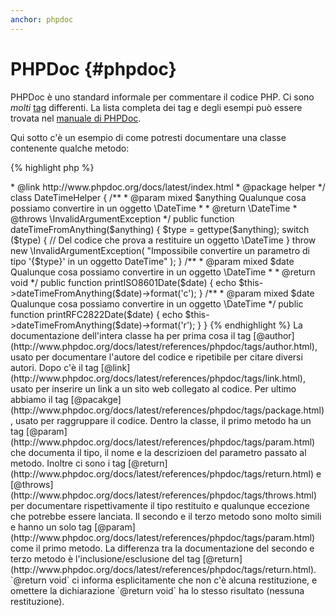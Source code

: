 ```yaml
---
anchor: phpdoc
---
```


# PHPDoc {#phpdoc}

PHPDoc è uno standard informale per commentare il codice PHP. Ci sono *molti* [tag](http://www.phpdoc.org/docs/latest/references/phpdoc/tags/index.html)
differenti. La lista completa dei tag e degli esempi può essere trovata nel [manuale di PHPDoc](http://www.phpdoc.org/docs/latest/index.html).

Qui sotto c'è un esempio di come potresti documentare una classe contenente qualche metodo:

{% highlight php %}
<?php
/**
 * @author Un Nome <un.nome@example.com>
 * @link http://www.phpdoc.org/docs/latest/index.html
 * @package helper
 */
class DateTimeHelper
{
    /**
     * @param mixed $anything Qualunque cosa possiamo convertire in un oggetto \DateTime
     *
     * @return \DateTime
     * @throws \InvalidArgumentException
     */
    public function dateTimeFromAnything($anything)
    {
        $type = gettype($anything);

        switch ($type) {
            // Del codice che prova a restituire un oggetto \DateTime
        }

        throw new \InvalidArgumentException(
            "Impossibile convertire un parametro di tipo '{$type}' in un oggetto DateTime"
        );
    }

    /**
     * @param mixed $date Qualunque cosa possiamo convertire in un oggetto \DateTime
     *
     * @return void
     */
    public function printISO8601Date($date)
    {
        echo $this->dateTimeFromAnything($date)->format('c');
    }

    /**
     * @param mixed $date Qualunque cosa possiamo convertire in un oggetto \DateTime
     */
    public function printRFC2822Date($date)
    {
        echo $this->dateTimeFromAnything($date)->format('r');
    }
}
{% endhighlight %}

La documentazione dell'intera classe ha per prima cosa il tag [@author](http://www.phpdoc.org/docs/latest/references/phpdoc/tags/author.html),
usato per documentare l'autore del codice e ripetibile per citare diversi autori. Dopo c'è il tag [@link](http://www.phpdoc.org/docs/latest/references/phpdoc/tags/link.html),
usato per inserire un link a un sito web collegato al codice. Per ultimo abbiamo il tag [@pacakge](http://www.phpdoc.org/docs/latest/references/phpdoc/tags/package.html),
usato per raggruppare il codice.

Dentro la classe, il primo metodo ha un tag [@param](http://www.phpdoc.org/docs/latest/references/phpdoc/tags/param.html)
che documenta il tipo, il nome e la descrizioen del parametro passato al metodo. Inoltre ci sono i tag [@return](http://www.phpdoc.org/docs/latest/references/phpdoc/tags/return.html)
e [@throws](http://www.phpdoc.org/docs/latest/references/phpdoc/tags/throws.html) per documentare rispettivamente il
tipo restituito e qualunque eccezione che potrebbe essere lanciata.

Il secondo e il terzo metodo sono molto simili e hanno un solo tag [@param](http://www.phpdoc.org/docs/latest/references/phpdoc/tags/param.html)
come il primo metodo. La differenza tra la documentazione del secondo e terzo metodo è l'inclusione/esclusione del tag
[@return](http://www.phpdoc.org/docs/latest/references/phpdoc/tags/return.html). `@return void` ci informa esplicitamente
che non c'è alcuna restituzione, e omettere la dichiarazione `@return void` ha lo stesso risultato (nessuna restituzione).
